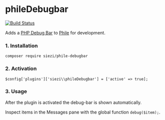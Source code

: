 phileDebugbar
=============

[![Build Status](https://travis-ci.org/Schlaefer/phileDebugbar.svg?branch=master)](https://travis-ci.org/Schlaefer/phileDebugbar)

Adds a [PHP Debug Bar](http://phpdebugbar.com/) to [Phile](https://github.com/PhileCMS/Phile) for development.


### 1. Installation

```
composer require siezi/phile-debugbar
```

### 2. Activation

```
$config['plugins']['siezi\\phileDebugbar'] = ['active' => true];
```

### 3. Usage ###

After the plugin is activated the debug-bar is shown automatically.

Inspect items in the Messages pane with the global function `debug($item);`.

